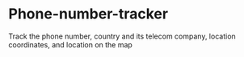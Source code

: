 # Phone-number-tracker
Track the phone number, country and its telecom company, location coordinates, and location on the map
